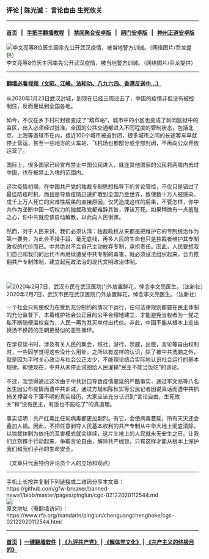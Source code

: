 ### 评论 | 陈光诚： 言论自由   生死攸关
------------------------

#### [首页](https://github.com/gfw-breaker/banned-news1/blob/master/README.md) &nbsp;&nbsp;|&nbsp;&nbsp; [手把手翻墙教程](https://github.com/gfw-breaker/guides/wiki) &nbsp;&nbsp;|&nbsp;&nbsp; [禁闻聚合安卓版](https://github.com/gfw-breaker/bn-android) &nbsp;&nbsp;|&nbsp;&nbsp; [网门安卓版](https://github.com/oGate2/oGate) &nbsp;&nbsp;|&nbsp;&nbsp; [神州正道安卓版](https://github.com/SzzdOgate/update) 



<div id="headerimg">
 <img alt="李文亮等8位医生因率先公开武汉疫情，被当地警方训诫。（网络图片/乔龙提供）" src="https://www.rfa.org/mandarin/yataibaodao/huanjing/ql1-02072020070817.html/m0207-ql1p4.jpg/@@images/2f87f1ee-b8d0-485f-b7b6-565af8fb8e2f.jpeg" title="李文亮等8位医生因率先公开武汉疫情，被当地警方训诫。（网络图片/乔龙提供）"/>
 <div id="headerimgcontents">
  <div id="headerimgcaption">
   <span>
    李文亮等8位医生因率先公开武汉疫情，被当地警方训诫。（网络图片/乔龙提供）
   </span>
   <!-- zoomattribute -->
  </div>
  <!-- headerimgcaption -->
 </div>
 <!-- headerimagecontents -->
</div>

<hr/>


#### [翻墙必看视频（文昭、江峰、法轮功、八九六四、香港反送中...）](http://167.172.214.107/home.html)

<div id="storytext">
 <div>
  <div class="slot_header">
  </div>
 </div>
 <p>
  从2020年1月23日武汉封城，到现在已经三周过去了，中国的疫情非但没有被控制住，反而蔓延到全国各地。
  <br/>
  <br/>
  如今，不仅在乡下村村封锁变成了“葫芦峪”，城市中的小区也变成了如同监狱中的监区，出入必须经过批准。全国的公共交通都进入不同程度的管制状态，包括北京、上海等直辖市在内，接近100个城市被迫封闭，很多城市之间的长途客车早就停止营运，甚至一些地方的火车站、飞机场也都部分或全部封闭，不再向公众开放运营了。
  <br/>
  <br/>
  国际上，很多国家已经宣布禁止中国公民进入，就连其他国家的公民若两周内去过中国，也在被禁止入境的范围内。
  <br/>
  <br/>
  这次疫情初期，在中国共产党的独裁专制思想指导下的言论管控，不仅只是错过了最佳防疫时机，而且是导致疫情迅速扩散到全国乃至世界，致使数十万人被感染、成千上万人死亡的灾难性后果的直接原因。仅凭造成这样的后果，不管怎样，你中共作为垄断中国一切权力的独裁政党都难辞其咎，罪该万死。如果稍微有一点羞耻之心，你中共就应该自动解散，以此向人民谢罪。
  <br/>
  <br/>
  然而，对于人民来讲，我们必须认清：独裁政权从来都是把维护它的专制统治作为第一要务，为此会不择手段、毫无底线，再多人民的生命也只是独裁者维护其专制政权的代价而已。中共绝对不会自己主动放弃专制，承担责任。因此，人民要想我们自己和我们的后代不再继续遭受中共专制的毒害，就必须设法组织起来，合力推翻共产专制体制，建立起宪政法治的现代文明政治体制。
 </p>
 <p>
  <br/>
  <div class="image-inline captioned" style="width:1500px;">
   <div style="width:1500px;">
    <img alt="2020年2月7日，武汉市民在武汉医院门外放置鲜花，悼念李文亮医生。（法新社）" src="https://www.rfa.org/mandarin/yataibaodao/huanjing/ql1-02072020070817.html/000_1OR94D.jpg" title="2020年2月7日，武汉市民在武汉医院门外放置鲜花，悼念李文亮医生。（法新社）"/>
   </div>
   <div class="image-caption">
    <span style="width:1500px;">
     2020年2月7日，武汉市民在武汉医院门外放置鲜花，悼念李文亮医生。（法新社）
    </span>
    <span class="copyright">
    </span>
   </div>
  </div>
 </p>
 <p>
  一个社会只有使权力在受到充分制约的情况下运行，任何法律规则都要在民主体制的充分监督下，本着维护社会公正目的公平合理地建立，才能避免当权者为一党之私不断随便滥权妄为，人民一再为其买单付出代价。非此，中国不能从根本上走出换汤不换药的王朝更替似的恶性循环。
  <br/>
  <br/>
  在学校读书时，涉及有关人民的集会，结社，游行，示威，出版，言论等自由权利时，一些同学觉得这些没什么用处。之所以有这样的认识，除了被中共洗脑之外，就是因为平时关心政治与社会公正太少，不能理论结合实际地认识社会运行的基本规律。即使现在，中共从未停止试图给人民灌输“民主不能当饭吃”的谬论。
  <br/>
  <br/>
  不过，我觉得通过这次由于中共封口导致疫情蔓延的严酷事实，通过李文亮等八名医生因公布疫情而遭中共训诫，通过方斌和陈秋实等公民记者因说真话而遭中共抓捕关押至今下落不明的真实经历，大家应该充分认识到“言论自由，生死攸关”和“没有民主，有饭也不能吃了”的真道理。
  <br/>
  <br/>
  事实证明：共产红毒比任何病毒都更加剧烈。有它，会使病毒蔓延，所有天灾还会叠加人祸。因此，不把任意剥夺人民基本权利的共产专制从中华大地上彻底清除，以独裁体制为依托的互害模式就会继续，这片土地上的人民就永无安生之日。让我们立刻携手行动起来，争取言论自由，解除共产枷锁，只有这样才能从根本上保护我们和我们子孙的生命安全。
  <br/>
  <br/>
  （文章只代表特约评论员个人的立场和观点）
 </p>
</div>

<hr/>
手机上长按并复制下列链接或二维码分享本文章：<br/>
https://github.com/gfw-breaker/banned-news1/blob/master/pages/pinglun/cgc-02122020112544.md <br/>
<a href='https://github.com/gfw-breaker/banned-news1/blob/master/pages/pinglun/cgc-02122020112544.md'><img src='https://github.com/gfw-breaker/banned-news1/blob/master/pages/pinglun/cgc-02122020112544.md.png'/></a> <br/>
原文地址（需翻墙访问）：https://www.rfa.org/mandarin/pinglun/chenguangchengboke/cgc-02122020112544.html


------------------------
#### [首页](https://github.com/gfw-breaker/banned-news1/blob/master/README.md) &nbsp;|&nbsp; [一键翻墙软件](https://github.com/gfw-breaker/nogfw/blob/master/README.md) &nbsp;| [《九评共产党》](https://github.com/gfw-breaker/9ping.md/blob/master/README.md#九评之一评共产党是什么) | [《解体党文化》](https://github.com/gfw-breaker/jtdwh.md/blob/master/README.md) | [《共产主义的终极目的》](https://github.com/gfw-breaker/gczydzjmd.md/blob/master/README.md)


<img src='http://gfw-breaker.win/banned-news/pages/pinglun/cgc-02122020112544.md' width='0px' height='0px'/>